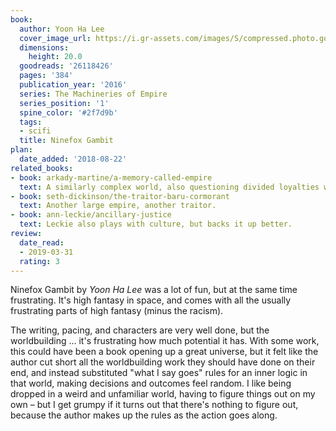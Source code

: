 ```yaml
---
book:
  author: Yoon Ha Lee
  cover_image_url: https://i.gr-assets.com/images/S/compressed.photo.goodreads.com/books/1446557461l/26118426._SY475_.jpg
  dimensions:
    height: 20.0
  goodreads: '26118426'
  pages: '384'
  publication_year: '2016'
  series: The Machineries of Empire
  series_position: '1'
  spine_color: '#2f7d9b'
  tags:
  - scifi
  title: Ninefox Gambit
plan:
  date_added: '2018-08-22'
related_books:
- book: arkady-martine/a-memory-called-empire
  text: A similarly complex world, also questioning divided loyalties with a voice in their head.
- book: seth-dickinson/the-traitor-baru-cormorant
  text: Another large empire, another traitor.
- book: ann-leckie/ancillary-justice
  text: Leckie also plays with culture, but backs it up better.
review:
  date_read:
  - 2019-03-31
  rating: 3
---
```


Ninefox Gambit by *Yoon Ha Lee* was a lot of fun, but at the same time frustrating.  It's high fantasy in space, and
comes with all the usually frustrating parts of high fantasy (minus the racism).

The writing, pacing, and characters are very well done, but the worldbuilding … it's frustrating how much potential it
has. With some work, this could have been a book opening up a great universe, but it felt like the author cut short all
the worldbuilding work they should have done on their end, and instead substituted "what I say goes" rules for an inner
logic in that world, making decisions and outcomes feel random. I like being dropped in a weird and unfamiliar world,
having to figure things out on my own – but I get grumpy if it turns out that there's nothing to figure out, because the
author makes up the rules as the action goes along.
